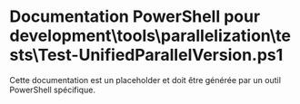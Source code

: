 # Documentation PowerShell pour development\tools\parallelization\tests\Test-UnifiedParallelVersion.ps1

Cette documentation est un placeholder et doit être générée par un outil PowerShell spécifique.
